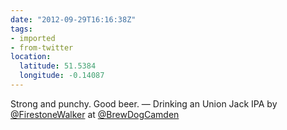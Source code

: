```yaml
---
date: "2012-09-29T16:16:38Z"
tags:
- imported
- from-twitter
location:
  latitude: 51.5384
  longitude: -0.14087
---
```

Strong and punchy. Good beer. — Drinking an Union Jack IPA by [@FirestoneWalker](/twitter/#/FirestoneWalker) at [@BrewDogCamden](/twitter/#/BrewDogCamden)
